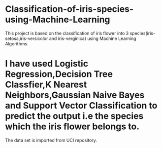 # Classification-of-iris-species-using-Machine-Learning
This project is based on the classification of iris flower into 3 species(iris-setosa,iris-versicolor and iris-verginica) using Machine Learning Algorithms.

# I have used Logistic Regression,Decision Tree Classfier,K Nearest Neighbors,Gaussian Naive Bayes and Support Vector Classification to predict the output i.e the species which the iris flower belongs to.
The data set is imported from UCI repository.
